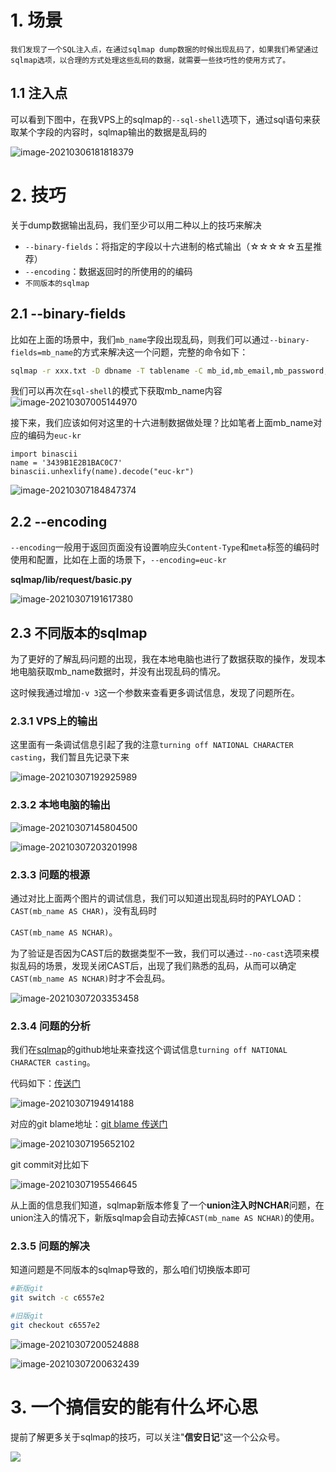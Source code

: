 

# 1. 场景

```
我们发现了一个SQL注入点，在通过sqlmap dump数据的时候出现乱码了，如果我们希望通过sqlmap选项，以合理的方式处理这些乱码的数据，就需要一些技巧性的使用方式了。
```



## 1.1 注入点

可以看到下图中，在我VPS上的sqlmap的`--sql-shell`选项下，通过sql语句来获取某个字段的内容时，sqlmap输出的数据是乱码的

![image-20210306181818379](./images/image-20210306181818379.png)

# 2. 技巧

关于dump数据输出乱码，我们至少可以用二种以上的技巧来解决

- `--binary-fields`：将指定的字段以十六进制的格式输出（☆☆☆☆☆五星推荐）
- `--encoding`：数据返回时的所使用的的编码
- `不同版本的sqlmap`

## 2.1 --binary-fields

比如在上面的场景中，我们`mb_name`字段出现乱码，则我们可以通过`--binary-fields=mb_name`的方式来解决这一个问题，完整的命令如下：

```bash
sqlmap -r xxx.txt -D dbname -T tablename -C mb_id,mb_email,mb_password,mb_name --dump --binary-fields="mb_name" --sql-shell
```

我们可以再次在`sql-shell`的模式下获取mb_name内容
![image-20210307005144970](./images/image-20210307005144970.png)

接下来，我们应该如何对这里的十六进制数据做处理？比如笔者上面mb_name对应的编码为`euc-kr`

```
import binascii
name = '3439B1E2B1BAC0C7'
binascii.unhexlify(name).decode("euc-kr")
```

![image-20210307184847374](./images/image-20210307184847374.png)



## 2.2 --encoding

`--encoding`一般用于返回页面没有设置响应头`Content-Type`和`meta`标签的编码时使用和配置，比如在上面的场景下，`--encoding=euc-kr`

**sqlmap/lib/request/basic.py**

![image-20210307191617380](./images/image-20210307191617380.png)



## 2.3 不同版本的sqlmap

为了更好的了解乱码问题的出现，我在本地电脑也进行了数据获取的操作，发现本地电脑获取mb_name数据时，并没有出现乱码的情况。

这时候我通过增加`-v 3`这一个参数来查看更多调试信息，发现了问题所在。

### 2.3.1 VPS上的输出

这里面有一条调试信息引起了我的注意`turning off NATIONAL CHARACTER casting`，我们暂且先记录下来

![image-20210307192925989](./images/image-20210307192925989.png)

### 2.3.2 本地电脑的输出

![image-20210307145804500](./images/image-20210307145804500.png)

![image-20210307203201998](./images/image-20210307203201998.png)

### 2.3.3 问题的根源

通过对比上面两个图片的调试信息，我们可以知道出现乱码时的PAYLOAD：`CAST(mb_name AS CHAR)`，没有乱码时

`CAST(mb_name AS NCHAR)`。

为了验证是否因为CAST后的数据类型不一致，我们可以通过`--no-cast`选项来模拟乱码的场景，发现关闭CAST后，出现了我们熟悉的乱码，从而可以确定`CAST(mb_name AS NCHAR)`时才不会乱码。

![image-20210307203353458](./images/image-20210307203353458.png)

### 2.3.4 问题的分析

我们在[sqlmap](https://github.com/sqlmapproject/sqlmap)的github地址来查找这个调试信息`turning off NATIONAL CHARACTER casting`。

代码如下：[传送门](https://github.com/sqlmapproject/sqlmap/blob/dd963a042d9ab7448f94400c57e25f40835f44e2/lib/techniques/union/use.py#L171)

![image-20210307194914188](./images/image-20210307194914188.png)

对应的git blame地址：[git blame 传送门](https://github.com/sqlmapproject/sqlmap/blame/dd963a042d9ab7448f94400c57e25f40835f44e2/lib/techniques/union/use.py#L171)

![image-20210307195652102](./images/image-20210307195652102.png)

git commit对比如下

![image-20210307195546645](./images/image-20210307195546645.png)

从上面的信息我们知道，sqlmap新版本修复了一个**union注入时NCHAR**问题，在union注入的情况下，新版sqlmap会自动去掉`CAST(mb_name AS NCHAR)`的使用。

### 2.3.5 问题的解决

知道问题是不同版本的sqlmap导致的，那么咱们切换版本即可

```bash
#新版git
git switch -c c6557e2 

#旧版git
git checkout c6557e2
```

![image-20210307200524888](./images/image-20210307200524888.png)

![image-20210307200632439](./images/image-20210307200632439.png)



# 3. 一个搞信安的能有什么坏心思

提前了解更多关于sqlmap的技巧，可以关注"**信安日记**"这一个公众号。

![](./images/qrcode_for_gh_0b1156c93460_258.jpg)



